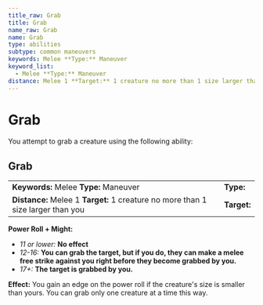 ```yaml
---
title_raw: Grab
title: Grab
name_raw: Grab
name: Grab
type: abilities
subtype: common maneuvers
keywords: Melee **Type:** Maneuver
keyword_list:
  - Melee **Type:** Maneuver
distance: Melee 1 **Target:** 1 creature no more than 1 size larger than you
---
```


# Grab

You attempt to grab a creature using the following ability:

## Grab

|                                                                                  |             |
| :------------------------------------------------------------------------------- | :---------- |
| **Keywords:** Melee **Type:** Maneuver                                           | **Type:**   |
| **Distance:** Melee 1 **Target:** 1 creature no more than 1 size larger than you | **Target:** |

**Power Roll + Might:**

- *11 or lower:* **No effect**
- *12-16:* **You can grab the target, but if you do, they can make a melee free strike against you right before they become grabbed by you.**
- *17+:* **The target is grabbed by you.**

**Effect:** You gain an edge on the power roll if the creature's size is smaller than yours. You can grab only one creature at a time this way.

